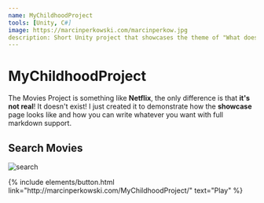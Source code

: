```yaml
---
name: MyChildhoodProject
tools: [Unity, C#]
image: https://marcinperkowski.com/marcinperkow.jpg
description: Short Unity project that showcases the theme of "What does your childhood mean to you?"
---
```


# MyChildhoodProject

The Movies Project is something like **Netflix**, the only difference is that **it's not real**! It doesn't exist! I just created it to demonstrate how the **showcase** page looks like and how you can write whatever you want with full markdown support.


## Search Movies

![search](https://www.sketchappsources.com/resources/source-image/microsoft-windows-10-virtual-keyboard-diogo-sousa.png)

<p class="text-center">
{% include elements/button.html link="http://marcinperkowski.com/MyChildhoodProject/" text="Play" %}
</p>